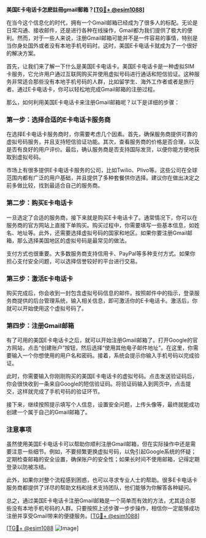 **美国E卡电话卡怎麽註冊gmail郵箱？[[TG💪+ @esim1088](https://t.me/s/esim1088)]**

在当今这个信息化的时代，拥有一个Gmail邮箱已经成为了很多人的标配。无论是日常沟通、接收邮件，还是进行各种在线操作，Gmail都为我们提供了极大的便利。然而，对于一些人来说，注册Gmail邮箱可能并不是一件容易的事情，特别是当你身处国外或者没有本地手机号码时。这时，美国E卡电话卡就成为了一个很好的解决方案。

首先，让我们来了解一下什么是美国E卡电话卡。美国E卡电话卡是一种虚拟SIM卡服务，它允许用户通过互联网购买并使用虚拟号码进行通话和短信验证。这种服务非常适合那些没有本地手机号码的人群，比如留学生、海外工作者或者是旅行者。通过E卡电话卡，你可以轻松地完成Gmail邮箱的注册过程。

那么，如何利用美国E卡电话卡来注册Gmail邮箱呢？以下是详细的步骤：

### 第一步：选择合适的E卡电话卡服务商

在选择E卡电话卡服务商时，你需要考虑几个因素。首先，确保服务商提供可靠的虚拟号码服务，并且支持短信验证功能。其次，查看服务商的价格是否合理，以及是否有良好的用户评价。最后，确认服务商是否支持国际发货，以便你能方便地获取到虚拟号码。

市场上有很多提供E卡电话卡服务的公司，比如Twilio、Plivo等。这些公司在全球范围内都有广泛的用户基础，并且提供了多种套餐供你选择。建议你在做出决定之前多做比较，找到最适合自己的服务商。

### 第二步：购买E卡电话卡

一旦选定了合适的服务商，接下来就是购买E卡电话卡了。通常情况下，你可以在服务商的官方网站上直接下单购买。购买过程中，你需要填写一些基本信息，如姓名、地址等。此外，还需要选择虚拟号码的国家和地区。如果你要注册Gmail邮箱，那么选择美国地区的虚拟号码是最常见的做法。

支付方式也很重要。大多数服务商支持信用卡、PayPal等多种支付方式。如果你担心支付安全问题，可以选择信誉较好的平台进行交易。

### 第三步：激活E卡电话卡

购买完成后，你会收到一封包含虚拟号码信息的邮件。按照邮件中的指示，登录服务商提供的后台管理系统，输入相关信息，即可激活你的E卡电话卡。激活后，你就可以开始使用这个虚拟号码了。

### 第四步：注册Gmail邮箱

有了可用的美国E卡电话卡之后，就可以开始注册Gmail邮箱了。打开Google的官方网站，点击“创建账户”按钮，然后选择“使用其他电子邮件地址”。在这里，你需要输入一个你想使用的用户名和密码。接着，系统会提示你输入手机号码以完成验证。

此时，你需要输入你刚刚购买的美国E卡电话卡的虚拟号码。点击发送验证码后，你会很快收到一条来自Google的短信验证码。将验证码输入到网页中，点击提交，这样就完成了手机号码的验证环节。

接下来，继续按照提示填写个人信息，设置安全问题，上传头像等，最终就能成功创建一个属于自己的Gmail邮箱了。

### 注意事项

虽然使用美国E卡电话卡可以帮助你顺利注册Gmail邮箱，但在实际操作中还是需要注意一些细节。例如，不要频繁更换虚拟号码，以免引起Google系统的怀疑；定期检查邮箱的安全设置，确保账户的安全性；如果长时间不使用邮箱，记得定期登录以防被冻结。

此外，如果你对整个流程感到困惑，也可以寻求专业人士的帮助。很多E卡电话卡服务商都提供了详尽的帮助文档和技术支持团队，他们能够为你解答各种疑问。

总之，通过美国E卡电话卡注册Gmail邮箱是一个简单而有效的方法，尤其适合那些没有本地手机号码的人群。只要按照上述步骤一步步操作，相信你一定能够成功注册并享受Gmail带来的便捷服务。[[TG💪+ @esim1088](https://t.me/s/esim1088)]

[[TG💪+ @esim1088](https://t.me/s/esim1088) ![Image](https://i.postimg.cc/4NQfJmqS/Snipaste-2025-05-13-00-14-12.png)]